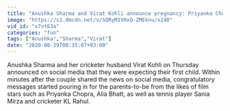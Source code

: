 ```yaml
---
title: "Anushka Sharma and Virat Kohli announce pregnancy: Priyanka Chopra, Katrina Kaif and other celebrities pour in wishes"
image: "https://s1.dmcdn.net/v/SQRyM1VHxQ-ZMEknu/x240"
vid_id: "x7vt63a"
categories: "fun"
tags: ["Anushka","Sharma","Virat"]
date: "2020-08-29T08:35:07+03:00"
---
```

Anushka Sharma and her cricketer husband Virat Kohli on Thursday announced on social media that they were expecting their first child. Within minutes after the couple shared the news on social media, congratulatory messages started pouring in for the parents-to-be from the likes of film stars such as Priyanka Chopra, Alia Bhatt, as well as tennis player Sania Mirza and cricketer KL Rahul.
